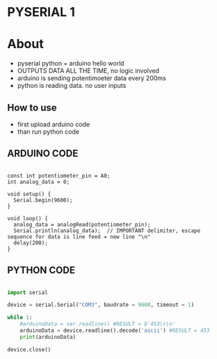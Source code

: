 # PYSERIAL 1

# About
-	pyserial python + arduino hello world 
-	OUTPUTS DATA ALL THE TIME, no logic involved
-	arduino is sending potentimoeter data every 200ms
-	python is reading data. no user inputs

## How to use
- first upload arduino code
- than run python code

## ARDUINO CODE
```

const int potentiometer_pin = A0;
int analog_data = 0;
  
void setup() {
  Serial.begin(9600);
}

void loop() {
  analog_data = analogRead(potentiometer_pin);
  Serial.println(analog_data);  // IMPORTANT delimiter, escape sequence for data is line feed = new line "\n"
  delay(200);
}
```

## PYTHON CODE

```python

import serial

device = serial.Serial("COM3", baudrate = 9600, timeout = 1)

while 1:
    #arduinoData = ser.readline() #RESULT = b'453\r\n'
    arduinoData = device.readline().decode('ascii') #RESULT = 453
    print(arduinoData)

device.close()
```